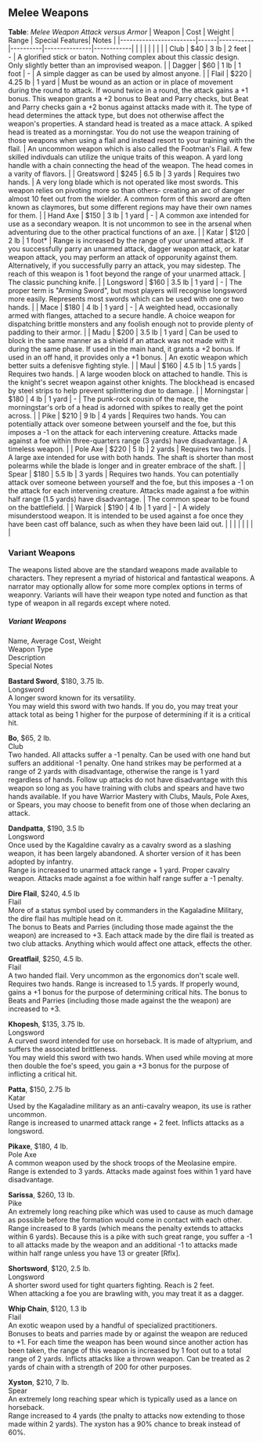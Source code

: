 ## Melee Weapons

**Table**: *Melee Weapon Attack versus Armor*
| Weapon                 | Cost | Weight      | Range | Special Features| Notes |
|------------------------|------|-----------|----------|---------------|------------|
|                        |      |           |          |            |  |
| Club                | $40 | 3 lb | 2 feet   | - | A glorified stick or baton. Nothing complex about this classic design. Only slightly better than an improvised weapon. |
| Dagger                 | $60 | 1 lb | 1 foot   | - | A simple dagger as can be used by almost anyone.  |
| Flail              | $220 | 4.25 lb | 1 yard   | Must be wound as an action or in place of movement during the round to attack. If wound twice in a round, the attack gains a +1 bonus. This weapon grants a +2 bonus to Beat and Parry checks, but Beat and Parry checks gain a +2 bonus against attacks made with it. The type of head determines the attack type, but does not otherwise affect the weapon's properties. A standard head is treated as a mace attack. A spiked head is treated as a morningstar. You do not use the weapon training of those weapons when using a flail and instead resort to your training with the flail. | An uncommon weapon which is also called the Footman's Flail. A few skilled indivduals can utilize the unique traits of this weapon. A yard long handle with a chain connecting the head of the weapon. The head comes in a varity of flavors. |
| Greatsword             | $245 | 6.5 lb | 3 yards   | Requires two hands. | A very long blade which is not operated like most swords. This weapon relies on pivoting more so than others- creating an arc of danger almost 10 feet out from the wielder. A common form of this sword are often known as claymores, but some different regions may have their own names for them. |
| Hand Axe               | $150 | 3 lb | 1 yard   | - | A common axe intended for use as a secondary weapon. It is not uncommon to see in the arsenal when adventuring due to the other practical functions of an axe. |
| Katar                  | $120 | 2 lb | 1 foot*   | Range is increased by the range of your unarmed attack. If you successfully parry an unarmed attack, dagger weapon attack, or katar weapon attack, you may perform an attack of opporunity against them. Alternatively, if you successfully parry an attack, you may sidestep. The reach of this weapon is 1 foot beyond the range of your unarmed attack. | The classic punching knife. |
| Longsword              | $160 | 3.5 lb | 1 yard | - | The proper term is "Arming Sword", but most players will recognise longsword more easily. Represents most swords which can be used with one or two hands. |
| Mace                   | $180 | 4 lb | 1 yard   | - | A weighted head, occasionally armed with flanges, attached to a secure handle. A choice weapon for dispatching brittle monsters and any foolish enough not to provide plenty of padding to their armor. |
| Madu               | $200 | 3.5 lb | 1 yard   | Can be used to block in the same manner as a shield if an attack was not made with it during the same phase. If used in the main hand, it grants a +2 bonus. If used in an off hand, it provides only a +1 bonus. | An exotic weapon which better suits a defenisve fighting style. |
| Maul                   | $160 | 4.5 lb | 1.5 yards   | Requires two hands. | A large wooden block on attached to handle. This is the knight's secret weapon against other knights. The blockhead is encased by steel strips to help prevent splinttering due to damage. |
| Morningstar            | $180 | 4 lb | 1 yard   | - | The punk-rock cousin of the mace, the morningstar's orb of a head is adorned with spikes to really get the point across. |
| Pike                   | $210 | 9 lb | 4 yards   | Requires two hands. You can potentially attack over someone between yourself and the foe, but this imposes a -1 on the attack for each intervening creature. Attacks made against a foe within three-quarters range (3 yards) have disadvantage. | A timeless weapon. |
| Pole Axe               | $220 | 5 lb | 2 yards   | Requires two hands. | A large axe intended for use with both hands. The shaft is shorter than most polearms while the blade is longer and in greater embrace of the shaft. |
| Spear                  | $180 | 5.5 lb | 3 yards   | Requires two hands. You can potentially attack over someone between yourself and the foe, but this imposes a -1 on the attack for each intervening creature. Attacks made against a foe within half range (1.5 yards) have disadvantage. | The common spear to be found on the battlefield. |
| Warpick                | $190 | 4 lb | 1 yard   | - | A widely misunderstood weapon. It is intended to be used against a foe once they have been cast off balance, such as when they have been laid out. |
|                        |      |           |          |            |  |

### Variant Weapons
The weapons listed above are the standard weapons made available to characters. They represent a myriad of historical and fantastical weapons. A narrator may optionally allow for some more complex options in terms of weaponry. Variants will have their weapon type noted and function as that type of weapon in all regards except where noted.

##### Variant Weapons
Name, Average Cost, Weight  
Weapon Type  
Description  
Special Notes

**Bastard Sword**, $180, 3.75 lb.  
Longsword  
A longer sword known for its versatility.  
You may wield this sword with two hands. If you do, you may treat your attack total as being 1 higher for the purpose of determining if it is a critical hit.

**Bo**, $65, 2 lb.  
Club  
Two handed. All attacks suffer a -1 penalty. Can be used with one hand but suffers an additional -1 penalty. One hand strikes may be performed at a range of 2 yards with disadvantage, otherwise the range is 1 yard regardless of hands. Follow up attacks do not have disadvantage with this weapon so long as you have training with clubs and spears and have two hands available. If you have Warrior Mastery with Clubs, Mauls, Pole Axes, or Spears, you may choose to benefit from one of those when declaring an attack.

**Dandpatta**, $190, 3.5 lb  
Longsword  
Once used by the Kagaldine cavalry as a cavalry sword as a slashing weapon, it has been largely abandoned. A shorter version of it has been adopted by infantry.  
Range is increased to unarmed attack range + 1 yard. Proper cavalry weapon. Attacks made against a foe within half range suffer a -1 penalty.

**Dire Flail**, $240, 4.5 lb  
Flail  
More of a status symbol used by commanders in the Kagaladine Military, the dire flail has multiple head on it.  
The bonus to Beats and Parries (including those made against the the weapon) are increased to +3. Each attack made by the dire flail is treated as two club attacks. Anything which would affect one attack, effects the other.

**Greatflail**, $250, 4.5 lb.  
Flail  
A two handed flail. Very uncommon as the ergonomics don't scale well.  
Requires two hands. Range is increased to 1.5 yards. If properly wound, gains a +1 bonus for the purpose of determining critical hits. The bonus to Beats and Parries (including those made against the the weapon) are increased to +3.

**Khopesh**, $135, 3.75 lb.  
Longsword  
A curved sword intended for use on horseback. It is made of altyprium, and suffers the associated brittleness.  
You may wield this sword with two hands. When used while moving at more then double the foe's speed, you gain a +3 bonus for the purpose of inflicting a critical hit.

**Patta**, $150, 2.75 lb  
Katar  
Used by the Kagaladine military as an anti-cavalry weapon, its use is rather uncommon.  
Range is increased to unarmed attack range + 2 feet. Inflicts attacks as a longsword.

**Pikaxe**, $180, 4 lb.  
Pole Axe  
A common weapon used by the shock troops of the Meolasine empire.  
Range is extended to 3 yards. Attacks made against foes within 1 yard have disadvantage.

**Sarissa**, $260, 13 lb.  
Pike  
An extremely long reaching pike which was used to cause as much damage as possible before the formation would come in contact with each other.  
Range increased to 8 yards (which means the penalty extends to attacks within 6 yards). Because this is a pike with such great range, you suffer a -1 to all attacks made by the weapon and an additional -1 to attacks made within half range unless you have 13 or greater [Rflx].

**Shortsword**, $120, 2.5 lb.  
Longsword  
A shorter sword used for tight quarters fighting. Reach is 2 feet.  
When attacking a foe you are brawling with, you may treat it as a dagger.

**Whip Chain**, $120, 1.3 lb  
Flail  
An exotic weapon used by a handful of specialized practitioners.  
Bonuses to beats and parries made by or against the weapon are reduced to +1. For each time the weapon has been wound since another action has been taken, the range of this weapon is increased by 1 foot out to a total range of 2 yards. Inflicts attacks like a thrown weapon. Can be treated as 2 yards of chain with a strength of 200 for other purposes.

**Xyston**, $210, 7 lb.  
Spear  
An extremely long reaching spear which is typically used as a lance on horseback.  
Range increased to 4 yards (the pnalty to attacks now extending to those made within 2 yards). The xyston has a 90% chance to break instead of 60%.
